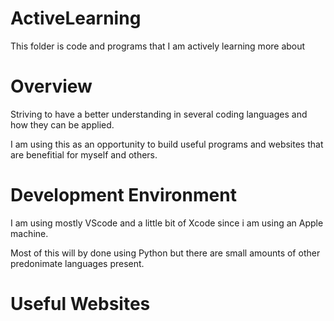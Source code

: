 # ActiveLearning
This folder is code and programs that I am actively learning more about
# Overview
Striving to have a better understanding in several coding languages and how they can be applied.

I am using this as an opportunity to build useful programs and websites that are benefitial for myself and others.

# Development Environment
I am using mostly VScode and a little bit of Xcode since i am using an Apple machine.

Most of this will by done using Python but there are small amounts of other predonimate languages present.

# Useful Websites
